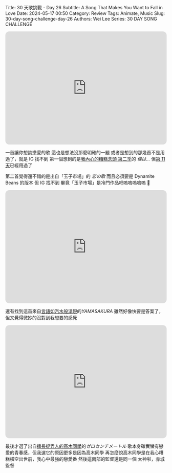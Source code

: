 Title: 30 天歌挑戰 - Day 26
Subtitle: A Song That Makes You Want to Fall in Love
Date: 2024-05-17 00:50
Category: Review
Tags: Animate, Music
Slug: 30-day-song-challenge-day-26
Authors: Wei Lee
Series: 30 DAY SONG CHALLENGE

<iframe style="border-radius:12px" src="https://open.spotify.com/embed/track/57Rys1jLTXO8aRIbQzPNSj?utm_source=generator" width="100%" height="352" frameBorder="0" allowfullscreen="" allow="autoplay; clipboard-write; encrypted-media; fullscreen; picture-in-picture" loading="lazy"></iframe>

<!--more-->

一首讓你想談戀愛的歌
這也是想法沒那麼明確的一題
或者是想到的那幾首不是用過了，就是 IG 找不到
第一個想到的是[我內心的糟糕念頭 第二季](https://ani.gamer.com.tw/animeVideo.php?sn=36891)的 *僕は...*
但[第 11 天]({filename}/posts/review/2024/16-30-day-song-challenge-day-11.md)已經用過了

第二首覺得還不錯的是出自「玉子市場」的 *恋の歌*
而且必須要是 Dynamite Beans 的版本
但 IG 找不到
畢竟「玉子市場」是冷門作品吧嗚嗚嗚嗚嗚 🥲

<iframe style="border-radius:12px" src="https://open.spotify.com/embed/track/5ajfvVh3nzj2kR4VLFZNg7?utm_source=generator" width="100%" height="352" frameBorder="0" allowfullscreen="" allow="autoplay; clipboard-write; encrypted-media; fullscreen; picture-in-picture" loading="lazy"></iframe>

還有找到這首來自[言語如汽水般湧現](https://www.netflix.com/tw/title/81400497)的*YAMASAKURA*
雖然好像快要是答案了，但又覺得微妙的沒對到我想要的感覺

<iframe style="border-radius:12px" src="https://open.spotify.com/embed/track/4ORzuXhQcJAtWaefOdns9P?utm_source=generator" width="100%" height="352" frameBorder="0" allowfullscreen="" allow="autoplay; clipboard-write; encrypted-media; fullscreen; picture-in-picture" loading="lazy"></iframe>

最後才選了出自[擅長捉弄人的高木同學](https://www.netflix.com/title/80228274)的*ゼロセンチメートル*
歌本身確實蠻有戀愛的青春感，但我選它的原因更多是因為高木同學
再怎麼說高木同學是在我心糟糕橫空出世前，我心中最強的戀愛番
然後這兩部的監督還是同一個
太神啦，赤城監督
